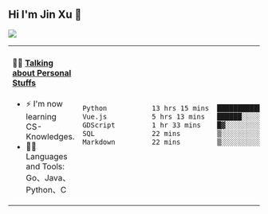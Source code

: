 
## Hi I'm Jin Xu 👋
![](https://komarev.com/ghpvc/?username=jiayouxujin&color=brightgreen&label=PROFILE+VIEWS)



<table align="center">
<tr>
<td valign="top" width="60%">

#### 🏋️‍♀️ <a href="https://github.com/jiayouxujin" target="_blank">Talking about Personal Stuffs</a>
<!-- recent_releases starts -->

- ⚡  I'm now learning CS-Knowledges.  
- 🏊‍♂️ Languages and Tools: Go、Java、Python、C
<!-- recent_releases ends -->
</td>
<td>
 
<!--START_SECTION:waka-->

```txt
Python           13 hrs 15 mins  ███████████████▒░░░░░░░░░   61.34 %
Vue.js           5 hrs 13 mins   ██████░░░░░░░░░░░░░░░░░░░   24.18 %
GDScript         1 hr 33 mins    █▓░░░░░░░░░░░░░░░░░░░░░░░   07.23 %
SQL              22 mins         ▒░░░░░░░░░░░░░░░░░░░░░░░░   01.76 %
Markdown         22 mins         ▒░░░░░░░░░░░░░░░░░░░░░░░░   01.70 %
```

<!--END_SECTION:waka-->
 
</td>
</tr>
</table>





